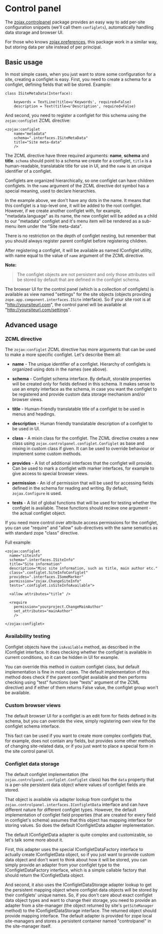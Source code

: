 # Control panel


The [zojax.controlpanel](https://github.com/Zojax/zojax.controlpanel/tree/master/src/zojax/controlpanel)
package provides an easy way to add per-site configuration snippets (we'll call
them `configlets`), automatically handling data storage and browser UI.

For those who knows [zojax.preferences](https://github.com/Zojax/zojax.preferences/tree/master/src/zojax/preferences),
this package work in a similar way, but storing data per site instead of per principal.


## Basic usage


In most simple cases, when you just want to store some configuration for a site,
creating a configlet is easy. First, you need to create a schema for a configlet,
defining fields that will be stored. Example:

    class ISiteMetaData(Interface):

        keywords = TextLine(title=u'Keywords', required=False)
        description = Text(title=u'Description', required=False)

And second, you need to register a configlet for this schema using the
``zojax:configlet`` ZCML directive:

    <zojax:configlet
        name="metadata"
        schema=".interfaces.ISiteMetaData"
        title="Site meta-data"
        />

The ZCML directive have three required arguments: **name**, **schema** and **title**.
``schema`` should point to a schema we create for a configlet, ``title`` is
a human-readable, translatable title for use in UI, and the ``name`` is an
unique identifier of a configlet.

Configlets are organized hierarchically, so one configlet can have children
configlets. In the ``name`` argument of the ZCML directive dot symbol has a
special meaning, used to declare hierarchies.

In the example above, we don't have any dots in the name. It means that this
configlet is a top-level one, it will be added to the root configlet. However, if we
create another configlet with, for example, "metadata.language" as its name,
the new configlet will be added as a child to our "metadata" configlet and it's
menu item will be rendered as a sub-menu item under the "Site meta-data".

There is no restriction on the depth of configlet nesting, but remember
that you should always register parent configlet before registering children.

After registering a configlet, it will be available as named IConfiglet utility,
with name equal to the value of ``name`` argument of the ZCML directive.

**Note:**

> The configlet objects are not persistent and only those attributes will be
   stored by default that are defined in the configlet schema.

The browser UI for the control panel (which is a collection of configlets) is
available as view named "settings" for the site objects (objects providing
``zope.app.component.interfaces.ISite`` interface). So if your site root is at
"http://yoursiteurl.com", the control panel will be available at
"http://yoursiteurl.com/settings".


## Advanced usage


### ZCML directive


The ``zojax:configlet`` ZCML directive has more arguments that can be used to
make a more specific configlet. Let's describe them all:

* **name** - The unique identifier of a configlet. Hierarchy of configlets is
  organized using dots in the names (see above).

* **schema** - Configlet schema interface. By default, storable properties will be
  created only for fields defined in this schema. It makes sense to use an
  empty interface as the schema, in case you want the configlet to be
  registered and provide custom data storage mechanism and/or browser views.

* **title** - Human-friendly translatable title of a configlet to be used in menus
  and headings.

* **description** - Human friendly translatable description of a configlet to be
  used in UI.

* **class** - A mixin class for the configlet. The ZCML directive creates a new
  class using ``zojax.controlpanel.configlet.Configlet`` as base and mixing
  in custom class if given. It can be used to override behaviour or implement
  some custom methods.

* **provides** - A list of additional interfaces that the configlet will provide.
  Can be used to mark a configlet with marker interfaces, for example to give
  access to special browser views.

* **permission** - An id of permission that will be used for accessing fields defined
  in the schema for reading and writing. By default, ``zojax.Configure`` is used.

* **tests** - A list of global functions that will be used for testing whether the
  configlet is available. These functions should recieve one argument - the
  actual configlet object.


If you need more control over attribute access permissions for the configlet,
you can use "require" and "allow" sub-directives with the same sematics
as with standard zope "class" directive.

Full example:

    <zojax:configlet
      name="siteinfo"
      schema=".interfaces.ISiteInfo"
      title="Site information"
      description="Misc site information, such as title, main author etc."
      class=".configlet.SiteInfoConfiglet"
      provides=".interfaces.ISomeMarker"
      permission="zojax.ChangeSiteInfo"
      tests=".configlet.isSiteInfoAvailable">

      <allow attributes="title" />

      <require
        permission="yourproject.ChangeMainAuthor"
        set_attributes="mainAuthor"
        />

    </zojax:configlet>


### Availability testing


Configlet objects have the ``isAvailable`` method, as described in the IConfiglet
interface. It does checking whether the configlet is available in current
conditions, so it can be hidden in UI for example.

You can override this method in custom configlet class, but default implementation
is fine in most cases. The default implementation of this method does check if
the parent configlet available and then performs checking using "test" functions
(see "tests" argument of the ZCML directive) and if either of them returns False
value, the configlet group won't be available.


### Custom browser views


The default browser UI for a configlet is an edit form for fields defined in its
schema, but you can override the view, simply registering own view for the
configlet schema interface.

This fact can be used if you want to create more complex configlets that,
for example, does not contain any fields, but provides some other methods of
changing site-related data, or if you just want to place a special form in the
site control panel UI.


### Configlet data storage


The default configlet implementation (the ``zojax.controlpanel.configlet.Configlet``
class) has the ``data`` property that is a per-site persistent data object where
values of configlet fields are stored.

That object is available via adapter lookup from configlet to the
``zojax.controlpanel.interfaces.IConfigletData`` interface and can have different
nature for different configlet types. However, the default implementation of
configlet field properties (that are created for every field in configlet's schema)
assumes that this object has mapping interface for storing values. So does the
default IConfigletData adapter implementation.

The default IConfigletData adapter is quite complex and customizable, so let's
talk some more about it.

First, this adapter uses the special IConfigletDataFactory interface to actually
create IConfigletData object, so if you just want to provide custom data
object and don't want to think about how it will be stored, you can simply
provide an adapter from your configlet type to the IConfigletDataFactory
interface, which is a simple callable factory that should return the
IConfigletData object.

And second, it also uses the IConfigletDataStorage adapter lookup to get the
persistent mapping object where configlet data objects will be stored by their
configlets' unique names. So, if you don't care about exact configlet data
object types and want to change their storage, you need to provide an adapter
from a site-manager (the object returned by site's ``getSiteManager`` method)
to the IConfigletDataStorage interface. The returned object should provide
mapping interface. The default adapter is provided for zope local site-managers
and stores a persistent container named "controlpanel" in the site-manager itself.
